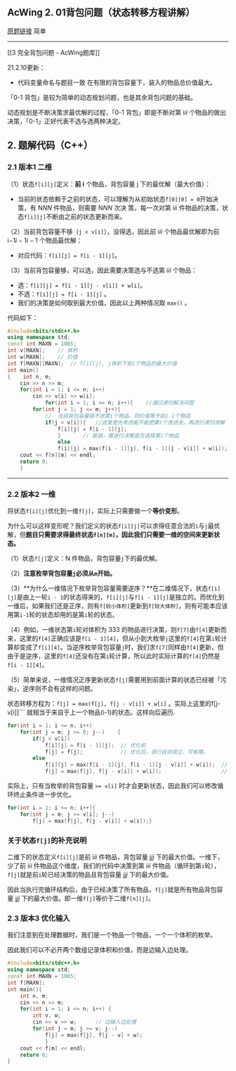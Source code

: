 
## AcWing 2. 01背包问题（状态转移方程讲解）
[原题链接](https://www.acwing.com/problem/content/description/2/)
简单

---

[[3 完全背包问题 - AcWing题库]]

21.2.10更新：

- 代码变量命名与题目一致
在有限的背包容量下，装入的物品总价值最大。

「0-1 背包」是较为简单的动态规划问题，也是其余背包问题的基础。

动态规划是不断决策求最优解的过程，「0-1 背包」即是不断对第 i*ii* 个物品的做出决策，「0-1」正好代表不选与选两种决定。

## 2. 题解代码（C++）

### 2.1 版本1 二维

（1）状态`f[i][j]`定义：**前 i** 个物品，背包容量 j 下的最优解（最大价值）：

- 当前的状态依赖于之前的状态，可以理解为从初始状态`f[0][0] = 0`开始决策，有 N*NN* 件物品，则需要 N*NN* 次决 策，每一次对第 i*ii* 件物品的决策，状态`f[i][j]`不断由之前的状态更新而来。

（2）当前背包容量不够（`j < v[i]`），没得选，因此前 i*ii* 个物品最优解即为前 i−1*i* − 1*i* − 1 个物品最优解：

- 对应代码：`f[i][j] = f[i - 1][j]`。

（3）当前背包容量够，可以选，因此需要决策选与不选第 i*ii* 个物品：

- 选：`f[i][j] = f[i - 1][j - v[i]] + w[i]`。
- 不选：`f[i][j] = f[i - 1][j]` 。
- 我们的决策是如何取到最大价值，因此以上两种情况取 `max()` 。

代码如下：

```cpp
#include<bits/stdc++.h>
using namespace std;
const int MAXN = 1005;
int v[MAXN];    // 体积
int w[MAXN];    // 价值
int f[MAXN][MAXN];  // f[i][j], j体积下前i个物品的最大价值
int main()
{    int n, m;
    cin >> n >> m;    
    for(int i = 1; i <= n; i++)
        cin >> v[i] >> w[i];    
		    for(int i = 1; i <= n; i++){    //通过递归解决问题
        for(int j = 1; j <= m; j++){            
            //  当前背包容量装不进第i个物品，则价值等于前i-1个物品            
            if(j < v[i]){   //这里是先考虑能不能把第i个放进去，再进行递归求解
                f[i][j] = f[i - 1][j];     
                }       // 能装，需进行决策是否选择第i个物品            
                else
                f[i][j] = max(f[i - 1][j], f[i - 1][j - v[i]] + w[i]);        }
    cout << f[n][m] << endl;    
    return 0;
    }
```

---

### 2.2 版本2 一维

将状态`f[i][j]`优化到一维`f[j]`，实际上只需要做一个**等价变形**。

为什么可以这样变形呢？我们定义的状态`f[i][j]`可以求得任意合法的`i`与`j`最优解，但**题目只需要求得最终状态`f[n][m]`，因此我们只需要一维的空间来更新状态。**

（1）状态`f[j]`定义：N 件物品，背包容量`j`下的最优解。

（2）**注意枚举背包容量`j`必须从`m`开始。**

（3）**为什么一维情况下枚举背包容量需要逆序？**在二维情况下，状态`f[i][j]`是由上一轮`i - 1`的状态得来的，`f[i][j]`与`f[i - 1][j]`是独立的。而优化到一维后，如果我们还是正序，则有`f[较小体积]`更新到`f[较大体积]`，则有可能本应该用第`i-1`轮的状态却用的是第`i`轮的状态。

（4）例如，一维状态第`i`轮对体积为 333 的物品进行决策，则`f[7]`由`f[4]`更新而来，这里的`f[4]`正确应该是`f[i - 1][4]`，但从小到大枚举`j`这里的`f[4]`在第`i`轮计算却变成了`f[i][4]`。当逆序枚举背包容量`j`时，我们求`f[7]`同样由`f[4]`更新，但由于是逆序，这里的`f[4]`还没有在第`i`轮计算，所以此时实际计算的`f[4]`仍然是`f[i - 1][4]`。

（5）简单来说，一维情况正序更新状态`f[j]`需要用到前面计算的状态已经被「污染」，逆序则不会有这样的问题。

状态转移方程为：`f[j] = max(f[j], f[j - v[i]] + w[i]` 。实际上这里的f[j-v[i]]``` 就相当于来自于上一个物品(i-1)的状态。这样向后遍历.


```cpp
for(int i = 1; i <= n; i++)
    for(int j = m; j >= 0; j--)    {
        if(j < v[i])
            f[i][j] = f[i - 1][j];  // 优化前            
            f[j] = f[j];            // 优化后，该行自动成立，可省略。
        else
            f[i][j] = max(f[i - 1][j], f[i - 1][j - v[i]] + w[i]);  // 优化前                 
            f[j] = max(f[j], f[j - v[i]] + w[i]);                   // 优化后    }
```

实际上，只有当枚举的背包容量 `>= v[i]` 时才会更新状态，因此我们可以修改循环终止条件进一步优化。

```cpp
for(int i = 1; i <= n; i++){
    for(int j = m; j >= v[i]; j--)
        f[j] = max(f[j], f[j - v[i]] + w[i]);}
```

### 关于状态`f[j]`的补充说明

二维下的状态定义`f[i][j]`是前 i*ii* 件物品，背包容量 j*jj* 下的最大价值。一维下，少了前 i*ii* 件物品这个维度，我们的代码中决策到第 i*ii* 件物品（循环到第`i`轮），`f[j]`就是前`i`轮已经决策的物品且背包容量 j*jj* 下的最大价值。

因此当执行完循环结构后，由于已经决策了所有物品，`f[j]`就是所有物品背包容量 j*jj* 下的最大价值。即一维`f[j]`等价于二维`f[n][j]`。

### 2.3 版本3 优化输入

我们注意到在处理数据时，我们是一个物品一个物品，一个一个体积的枚举。

因此我们可以不必开两个数组记录体积和价值，而是边输入边处理。

```cpp
#include<bits/stdc++.h>
using namespace std;
const int MAXN = 1005;
int f[MAXN];
int main(){    
	int n, m;
    cin >> n >> m;    
    for(int i = 1; i <= n; i++) {        
	    int v, w;        
	    cin >> v >> w;      // 边输入边处理        
	    for(int j = m; j >= v; j--)            
		    f[j] = max(f[j], f[j - v] + w);    
		    }    
	cout << f[m] << endl;    
	return 0;
}
```



